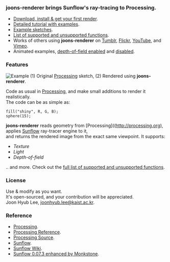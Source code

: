 ### joons-renderer brings Sunflow's ray-tracing to Processing.
* [Download, install & get your first render](https://github.com/joonhyublee/joons-renderer/wiki/Get-Started).
* [Detailed tutorial with examples](https://github.com/joonhyublee/joons-renderer/wiki/Tutorial).
* [Example sketches](https://github.com/joonhyublee/joons-renderer/wiki/Example-Sketches).
* [List of supported and unsupported functions](https://github.com/joonhyublee/joons-renderer/wiki/Supported-&-Unsupported-Functions).
* Works of others using **joons-renderer** on [Tumblr](http://www.tumblr.com/tagged/joonsrenderer), [Flickr](http://www.flickr.com/search/?q=joons%20renderer), [YouTube](http://www.youtube.com/results?search_query=joonsrenderer), and [Vimeo](http://vimeo.com/search?q=joonsrenderer).
* Animated examples, [depth-of-field enabled](http://www.youtube.com/watch?v=g9GZM1pmrl4) and [disabled](http://www.youtube.com/watch?v=06qPq-v1zZI).

### Features
![Example](https://lh5.googleusercontent.com/-q5MHc8nmGZ4/UcG1pU1fuzI/AAAAAAAACmg/AgsVujT-zcU/w1000-h375-no/Sample.png)
(1) Original [Processing](http://processing.org) sketch, (2) Rendered using **joons-renderer**.

Code as usual in [Processing](http://processing.org), and make small additions to render it realistically.  
The code can be as simple as:

    fill("shiny", R, G, B);
    sphere(15);

**joons-renderer** reads geometry from [Processing]((http://processing.org), applies [Sunflow](http://sunflow.sourceforge.net/index.php?pg=gall) ray-tracer engine to it,  
and returns the rendered image from the exact same viewpoint. It supports:
* _Texture_
* _Light_
* _Depth-of-field_

.. and more. Check out the [full list of supported and unsupported functions](https://github.com/joonhyublee/joons-renderer/wiki/Supported-&-Unsupported-Functions).

### License
Use & modify as you want.  
It's open-sourced, and your contribution will be appreciated.  
Joon Hyub Lee, joonhyub.lee@kaist.ac.kr.

### Reference
* [Processing](http://processing.org).
* [Processing Reference](http://processing.org/reference/).
* [Processing Source](https://github.com/processing/processing).
* [Sunflow](http://sunflow.sourceforge.net/index.php?pg=gall).
* [Sunflow Wiki](http://sfwiki.geneome.net/index.php5?title=Main_Page).
* [Sunflow 0.07.3 enhanced by Monkstone](https://github.com/monkstone/sunflow).
